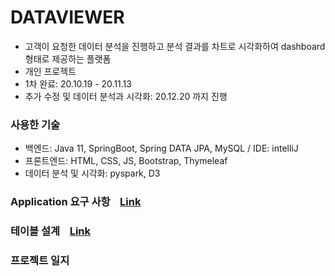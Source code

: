 # DATAVIEWER
- 고객이 요청한 데이터 분석을 진행하고 분석 결과를 차트로 시각화하여 dashboard 형태로 제공하는 플랫폼
- 개인 프로젝트
- 1차 완료: 20.10.19 - 20.11.13
- 추가 수정 및 데이터 분석과 시각화: 20.12.20 까지 진행

### 사용한 기술
- 백엔드: Java 11, SpringBoot, Spring DATA JPA, MySQL / IDE: intelliJ
- 프론트엔드: HTML, CSS, JS, Bootstrap, Thymeleaf
- 데이터 분석 및 시각화: pyspark, D3

### Application 요구 사항 &nbsp;&nbsp; [Link](https://github.com/samuelkim7/dataviewer/edit/master/requirement.md)

### 테이블 설계 &nbsp;&nbsp; [Link](https://github.com/samuelkim7/dataviewer/edit/master/tables.png)

### 프로젝트 일지

